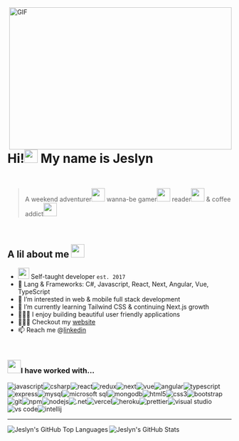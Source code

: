 <img align="right" alt="GIF" src="https://i.pinimg.com/originals/0a/12/e1/0a12e130650543cf5b165a008d1604e3.gif" width="500" height="320"/>

# Hi!<img src="https://emojis.slackmojis.com/emojis/images/1579216111/7550/pikachu_wave.gif?1579216111" width="30"/> My name is Jeslyn

<br/>

> A
> weekend adventurer<img src="https://emojis.slackmojis.com/emojis/images/1617958367/28774/roadtrip.gif?1617958367" width="30"/>
> wanna-be gamer<img src="https://emojis.slackmojis.com/emojis/images/1622013076/41449/gameboy.gif?1622013076" width="30"/>
> reader<img src="https://emojis.slackmojis.com/emojis/images/1697669595/70904/bookpinkq.gif?1697669595" width="30"/>
> & coffee addict<img src="https://emojis.slackmojis.com/emojis/images/1643515806/18232/meow_coffee2.png?1643515806" width="30"/>

<br/>

<!-- - ✍🏻 You can find my projects in my portfolio -->
## A lil about me <img src="https://emojis.slackmojis.com/emojis/images/1643514803/8175/pikachu_dance.gif?1643514803" width="30"/>
- <img src="https://emojis.slackmojis.com/emojis/images/1468493014/660/omglol.gif?1468493014" width="25"/> Self-taught developer `est. 2017`
- 🧰 Lang & Frameworks: C#, Javascript, React, Next, Angular, Vue, TypeScript
- 💭 I’m interested in web & mobile full stack development
- 🌱 I’m currently learning Tailwind CSS & continuing Next.js growth
- 👷🏻‍♀️ I enjoy building beautiful user friendly applications
- 👩🏻‍💻 Checkout my [website]
- 📫 Reach me @[linkedin]

<br/>

### <img src="https://emojis.slackmojis.com/emojis/images/1665051119/61583/vibe-rabbit.gif?1665051119" width="30"/>I have worked with...

<!-- For me - links for more badges: https://github.com/Ileriayo/markdown-badges#markdown-badges -->

<img alt="javascript" src="https://img.shields.io/badge/-JavaScript-f0db4f?style=for-the-badge&logo=javascript&logoColor=black" /><img alt="csharp" src="https://img.shields.io/badge/-CSharp-378936?style=for-the-badge&logo=csharp&logoColor=white" /><img alt="react" src="https://img.shields.io/badge/-React-45b8d8?style=for-the-badge&logo=react&logoColor=white" /><img alt="redux" src="https://img.shields.io/badge/-Redux-764ABC?style=for-the-badge&logo=redux&logoColor=white" /><img alt="next" src="https://img.shields.io/badge/next.js-000000?style=for-the-badge&logo=nextdotjs&logoColor=white" /><img alt="vue" src="https://img.shields.io/badge/Vue.js-35495E?style=for-the-badge&logo=vuedotjs&logoColor=4FC08D" /><img alt="angular" src="https://img.shields.io/badge/-Angular-DD0031?style=for-the-badge&logo=angular&logoColor=white" /><img alt="typescript" src="https://img.shields.io/badge/-TypeScript-3178C6?style=for-the-badge&logo=typescript&logoColor=white" /><img alt="express" src="https://img.shields.io/badge/-Express-000000?style=for-the-badge&logo=express&logoColor=white" /><img alt="mysql" src="https://img.shields.io/badge/-MySQL-4479A1?style=for-the-badge&logo=mysql&logoColor=white" /><img alt="microsoft sql" src="https://img.shields.io/badge/Microsoft%20SQL%20Server-CC2927?style=for-the-badge&logo=microsoft%20sql%20server&logoColor=white" /><img alt="mongodb" src="https://img.shields.io/badge/-MongoDB-13aa52?style=for-the-badge&logo=mongodb&logoColor=white" /><img alt="html5" src="https://img.shields.io/badge/-HTML5-E34F26?style=for-the-badge&logo=html5&logoColor=white" /><img alt="css3" src="https://img.shields.io/badge/-CSS3-264de4?style=for-the-badge&logo=css3&logoColor=white" /><img alt="bootstrap" src="https://img.shields.io/badge/-Bootstrap-563d7c?style=for-the-badge&logo=bootstrap&logoColor=white" /><img alt="git" src="https://img.shields.io/badge/-Git-F05032?style=for-the-badge&logo=git&logoColor=white" /><img alt="npm" src="https://img.shields.io/badge/-NPM-CB3837?style=for-the-badge&logo=npm&logoColor=white" /><img alt="nodejs" src="https://img.shields.io/badge/-Nodejs-43853d?style=for-the-badge&logo=Node.js&logoColor=white" /><img alt=".net" src="https://img.shields.io/badge/-.NET-512BD4?style=for-the-badge&logo=.NET&logoColor=white" /><img alt="vercel" src="https://img.shields.io/badge/vercel-%23000000.svg?style=for-the-badge&logo=vercel&logoColor=white" /><img alt="heroku" src="https://img.shields.io/badge/-Heroku-430098?style=for-the-badge&logo=heroku&logoColor=white" /><img alt="prettier" src="https://img.shields.io/badge/-Prettier-F7B93E?style=for-the-badge&logo=prettier&logoColor=white" /><img alt="visual studio" src="https://img.shields.io/badge/Visual%20Studio-5C2D91.svg?style=for-the-badge&logo=visual-studio&logoColor=white" /><img alt="vs code" src="https://img.shields.io/badge/Visual%20Studio%20Code-0078d7.svg?style=for-the-badge&logo=visual-studio-code&logoColor=white" /><img alt="intellij" src="https://img.shields.io/badge/-IntelliJ_Idea-000000?style=for-the-badge&logo=intellijidea&logoColor=white" />
<br/>

---

<img align="left" alt="Jeslyn's GitHub Top Languages" src="https://github-readme-stats.vercel.app/api/top-langs/?username=mrsjlwhite&show_icons=true&theme=dracula" />

<img align="left" alt="Jeslyn's GitHub Stats" src="https://github-readme-stats.vercel.app/api?username=mrsjlwhite&show_icons=true&theme=dracula&hide=stars" />
<!-- src="https://github-readme-stats.vercel.app/api?username=jeslynwhite&show_icons=true&theme=dracula&hide=stars,issues"  -->

[linkedin]: https://linkedin.com/in/jeslyn-white
[website]: https://jlwhite.dev

